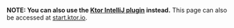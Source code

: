 [//]: # (title: Generator)
[//]: # (caption: Generate a Ktor project)
[//]: # (category: quickstart)
[//]: # (permalink: /quickstart/generator.html)
[//]: # (skip_pdf: true)
[//]: # (redirect_from: redirect_from)
[//]: # (- /quickstart/quickstart/generator.html: - /quickstart/quickstart/generator.html)
[//]: # (ktor_version_review: 1.0.0)

**NOTE: You can also use the [Ktor IntelliJ plugin](/quickstart/quickstart/intellij-idea.html) instead.** This page can also be accessed at [start.ktor.io](https://start.ktor.io/).
